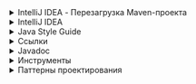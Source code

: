 <details IntelliJ IDEA - Перезагрузка Maven-проекта><summary>IntelliJ IDEA - Перезагрузка Maven-проекта</summary>

```
1. mvn -U clean install
2. Нажать на всплывающем окне справа 'Maven' и затем нажать 'Круглые стрелки'
3. File -> Prefences -> Build, Execution, Deployment -> Build Tools -> Maven -> Repositories - Choose repoitory - Click Update
```

</details>

<details IntelliJ IDEA><summary>IntelliJ IDEA</summary>

* Плагины
  * [Java2PlantUML][github_Java2PlantUML] - отрисовка взаимодействия в Java
* Разное
  * [Горячие клавиши Windows][javarush_idea_hot_keys]

[github_Java2PlantUML]: https://github.com/juanmf/Java2PlantUML
[javarush_idea_hot_keys]: https://javarush.ru/groups/posts/615-idea-hot-keys

</details>

<details Java Style Guide><summary>Java Style Guide</summary>

* [Google Java Style Guide (Eng)][javaguide_eng]
* [Google Java Style Guide (Rus)][javaguide_rus]
* [Google Java Style Guide (Rus)][javaguide_rus_skillbox]

[javaguide_eng]: https://google.github.io/styleguide/javaguide.html
[javaguide_rus]: https://habr.com/ru/post/112042/
[javaguide_rus_skillbox]: https://skillbox.ru/media/base/java_code_style_kak_pravilno_oformlyat_kod_java/

</details>

<details Ссылки><summary>Ссылки</summary>

* [Справочник по Java Collections Framework][habr_237043]
* [Структуры данных в Java. Полезные методы вспомогательных классов][habr_476098]
* [Структуры данных в картинках. HashMap][habr_128017]
* [Структуры данных в картинках. LinkedHashMap][habr_129037]
* [Структуры данных в картинках. ArrayList][habr_128269]
* [Структуры данных в картинках. LinkedList][habr_127864]
* [Шпаргалка Java программиста 1: JPA и Hibernate в вопросах и ответах][habr_265061]
* [Шпаргалка Java программиста 2: Триста пятьдесят самых популярных не мобильных Java opensource проектов на github][habr_266821]
* [Шпаргалка Java программиста 3. Коллекции в Java (стандартные, guava, apache, trove, gs-collections и другие)][habr_256877]
* [Шпаргалка Java программиста 4. Java Stream API][habr_270383]
* [Шпаргалка Java-программиста 5. Двести пятьдесят русскоязычных обучающих видео докладов и лекций о Java][habr_272025]
* [Шпаргалка Java-программиста 6. Список полезных ссылок для Java программиста][habr_280784]
* [Шпаргалка Java программиста 7.1 Типовые задачи: Оптимальный путь преобразования InputStream в строку][habr_278233]
* [Шпаргалка Java программиста 7.2 Типовые задачи: Обход Map'ы, подсчет количества вхождений подстроки][habr_278313]
* [Шпаргалка Java программиста 8. Библиотеки для работы с Json (Gson, Fastjson, LoganSquare, Jackson, JsonPath и другие)][habr_280782]
* [Полезные и неизвестные возможности Java][habr_599603]

[habr_237043]: https://habr.com/ru/post/237043/
[habr_476098]: https://habr.com/ru/company/epam_systems/blog/476098/
[habr_128017]: https://habr.com/ru/post/128017/
[habr_129037]: https://habr.com/ru/post/129037/
[habr_128269]: https://habr.com/ru/post/128269/
[habr_127864]: https://habr.com/ru/post/127864/
[habr_265061]: https://habr.com/ru/post/265061/
[habr_266821]: https://habr.com/ru/post/266821/
[habr_256877]: https://habr.com/ru/company/luxoft/blog/256877/
[habr_270383]: https://habr.com/ru/company/luxoft/blog/270383/
[habr_272025]: https://habr.com/ru/company/luxoft/blog/272025/
[habr_280784]: https://habr.com/ru/company/luxoft/blog/280784/
[habr_278233]: https://habr.com/ru/company/luxoft/blog/278233/
[habr_278313]: https://habr.com/ru/company/luxoft/blog/278313/
[habr_280782]: https://habr.com/ru/company/luxoft/blog/280782/
[habr_599603]: https://habr.com/ru/post/599603/
</details>

</details>

<details Javadoc><summary>Javadoc</summary>

* [Приложение к книге с описанием дескрипторов][github_javadoc]

[github_javadoc]: https://github.com/wapmorgan/java_for_beginners_book/blob/master/appendix_b.md

</details>

<details Инструменты><summary>Инструменты</summary>

* Hamcrest
  * [Официальная документация][hamcrest_docs]
  * [Список основных операций с описанием][github_hamcrest_cheat_sheet]

[hamcrest_docs]: http://hamcrest.org/JavaHamcrest/
[github_hamcrest_cheat_sheet]: https://github.com/devrath/automatic-octo-fiesta/wiki/Hamcrest-Cheat-sheet

</details>

<details Паттерны проектирования><summary>Паттерны проектирования</summary>

* Hamcrest
  * [Шпаргалка по шаблонам проектирования][habr_210288]
  * [СТРУКТУРНЫЕ ПАТТЕРНЫ ПРОЕКТИРОВАНИЯ:][mediasoft_strukturnye_patterny] ДЛЯ КАКИХ ЗАДАЧ НУЖНЫ, ВИДЫ И ПРИМЕРЫ РЕАЛИЗАЦИИ
  * [ПОВЕДЕНЧЕСКИЕ ПАТТЕРНЫ ПРОЕКТИРОВАНИЯ:][mediasoft_povedencheskie_patterny] ДЛЯ КАКИХ ЗАДАЧ НУЖНЫ, ВИДЫ И ПРИМЕРЫ РЕАЛИЗАЦИИ
  * [ПОРОЖДАЮЩИЕ ПАТТЕРНЫ ПРОЕКТИРОВАНИЯ:][mediasoft_porozhdayushie_patterny] ДЛЯ КАКИХ ЗАДАЧ НУЖНЫ, ВИДЫ И ПРИМЕРЫ РЕАЛИЗАЦИИ
  * [Design Patterns][sourcemaking_design_patterns] - паттерны проектирования с примерами
  * [Паттерны — примеры из жизни][yapro_6428]

[yapro_6428]: https://yapro.ru/article/6428
[sourcemaking_design_patterns]: https://sourcemaking.com/design_patterns
[habr_210288]: https://habr.com/ru/post/210288/
[mediasoft_strukturnye_patterny]: https://academy.mediasoft.team/article/strukturnye-patterny-proektirovaniya-dlya-kakikh-zadach-nuzhny-vidy-i-primery-realizacii/
[mediasoft_povedencheskie_patterny]: https://academy.mediasoft.team/article/povedencheskie-patterny-proektirovaniya-dlya-kakikh-zadach-nuzhny-vidy-i-primery-realizacii/
[mediasoft_porozhdayushie_patterny]: https://academy.mediasoft.team/article/porozhdayushie-patterny-proektirovaniya-dlya-kakikh-zadach-nuzhny-vidy-i-primery-realizacii/

</details>
